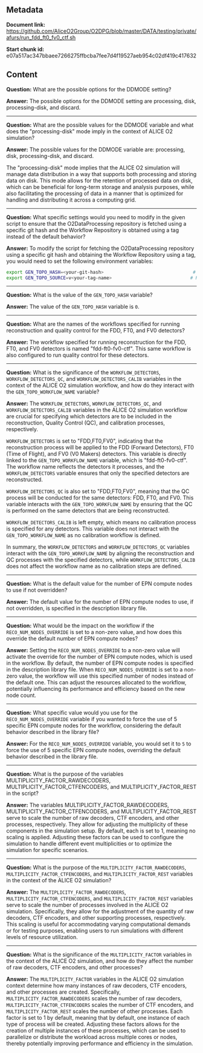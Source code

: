 ## Metadata

**Document link:** https://github.com/AliceO2Group/O2DPG/blob/master/DATA/testing/private/afurs/run_fdd_ft0_fv0_ctf.sh

**Start chunk id:** e07a517ac347bbaee7266275ffbcba7fee7d4f19527aeb954c02df419c417632

## Content

**Question:** What are the possible options for the DDMODE setting?

**Answer:** The possible options for the DDMODE setting are processing, disk, processing-disk, and discard.

---

**Question:** What are the possible values for the DDMODE variable and what does the "processing-disk" mode imply in the context of ALICE O2 simulation?

**Answer:** The possible values for the DDMODE variable are: processing, disk, processing-disk, and discard.

The "processing-disk" mode implies that the ALICE O2 simulation will manage data distribution in a way that supports both processing and storing data on disk. This mode allows for the retention of processed data on disk, which can be beneficial for long-term storage and analysis purposes, while also facilitating the processing of data in a manner that is optimized for handling and distributing it across a computing grid.

---

**Question:** What specific settings would you need to modify in the given script to ensure that the O2DataProcessing repository is fetched using a specific git hash and the Workflow Repository is obtained using a tag instead of the default behavior?

**Answer:** To modify the script for fetching the O2DataProcessing repository using a specific git hash and obtaining the Workflow Repository using a tag, you would need to set the following environment variables:

```bash
export GEN_TOPO_HASH=<your-git-hash>                                 # Replace <your-git-hash> with the specific git hash you want to use
export GEN_TOPO_SOURCE=v<your-tag-name>                             # Replace v<your-tag-name> with the specific tag you want to use
```

---

**Question:** What is the value of the `GEN_TOPO_HASH` variable?

**Answer:** The value of the `GEN_TOPO_HASH` variable is `0`.

---

**Question:** What are the names of the workflows specified for running reconstruction and quality control for the FDD, FT0, and FV0 detectors?

**Answer:** The workflow specified for running reconstruction for the FDD, FT0, and FV0 detectors is named "fdd-ft0-fv0-ctf". This same workflow is also configured to run quality control for these detectors.

---

**Question:** What is the significance of the `WORKFLOW_DETECTORS`, `WORKFLOW_DETECTORS_QC`, and `WORKFLOW_DETECTORS_CALIB` variables in the context of the ALICE O2 simulation workflow, and how do they interact with the `GEN_TOPO_WORKFLOW_NAME` variable?

**Answer:** The `WORKFLOW_DETECTORS`, `WORKFLOW_DETECTORS_QC`, and `WORKFLOW_DETECTORS_CALIB` variables in the ALICE O2 simulation workflow are crucial for specifying which detectors are to be included in the reconstruction, Quality Control (QC), and calibration processes, respectively.

`WORKFLOW_DETECTORS` is set to "FDD,FT0,FV0", indicating that the reconstruction process will be applied to the FDD (Forward Detectors), FT0 (Time of Flight), and FV0 (V0 Makers) detectors. This variable is directly linked to the `GEN_TOPO_WORKFLOW_NAME` variable, which is "fdd-ft0-fv0-ctf". The workflow name reflects the detectors it processes, and the `WORKFLOW_DETECTORS` variable ensures that only the specified detectors are reconstructed.

`WORKFLOW_DETECTORS_QC` is also set to "FDD,FT0,FV0", meaning that the QC process will be conducted for the same detectors: FDD, FT0, and FV0. This variable interacts with the `GEN_TOPO_WORKFLOW_NAME` by ensuring that the QC is performed on the same detectors that are being reconstructed.

`WORKFLOW_DETECTORS_CALIB` is left empty, which means no calibration process is specified for any detectors. This variable does not interact with the `GEN_TOPO_WORKFLOW_NAME` as no calibration workflow is defined.

In summary, the `WORKFLOW_DETECTORS` and `WORKFLOW_DETECTORS_QC` variables interact with the `GEN_TOPO_WORKFLOW_NAME` by aligning the reconstruction and QC processes with the specified detectors, while `WORKFLOW_DETECTORS_CALIB` does not affect the workflow name as no calibration steps are defined.

---

**Question:** What is the default value for the number of EPN compute nodes to use if not overridden?

**Answer:** The default value for the number of EPN compute nodes to use, if not overridden, is specified in the description library file.

---

**Question:** What would be the impact on the workflow if the `RECO_NUM_NODES_OVERRIDE` is set to a non-zero value, and how does this override the default number of EPN compute nodes?

**Answer:** Setting the `RECO_NUM_NODES_OVERRIDE` to a non-zero value will activate the override for the number of EPN compute nodes, which is used in the workflow. By default, the number of EPN compute nodes is specified in the description library file. When `RECO_NUM_NODES_OVERRIDE` is set to a non-zero value, the workflow will use this specified number of nodes instead of the default one. This can adjust the resources allocated to the workflow, potentially influencing its performance and efficiency based on the new node count.

---

**Question:** What specific value would you use for the `RECO_NUM_NODES_OVERRIDE` variable if you wanted to force the use of 5 specific EPN compute nodes for the workflow, considering the default behavior described in the library file?

**Answer:** For the `RECO_NUM_NODES_OVERRIDE` variable, you would set it to `5` to force the use of 5 specific EPN compute nodes, overriding the default behavior described in the library file.

---

**Question:** What is the purpose of the variables MULTIPLICITY_FACTOR_RAWDECODERS, MULTIPLICITY_FACTOR_CTFENCODERS, and MULTIPLICITY_FACTOR_REST in the script?

**Answer:** The variables MULTIPLICITY_FACTOR_RAWDECODERS, MULTIPLICITY_FACTOR_CTFENCODERS, and MULTIPLICITY_FACTOR_REST serve to scale the number of raw decoders, CTF encoders, and other processes, respectively. They allow for adjusting the multiplicity of these components in the simulation setup. By default, each is set to 1, meaning no scaling is applied. Adjusting these factors can be used to configure the simulation to handle different event multiplicities or to optimize the simulation for specific scenarios.

---

**Question:** What is the purpose of the `MULTIPLICITY_FACTOR_RAWDECODERS`, `MULTIPLICITY_FACTOR_CTFENCODERS`, and `MULTIPLICITY_FACTOR_REST` variables in the context of the ALICE O2 simulation?

**Answer:** The `MULTIPLICITY_FACTOR_RAWDECODERS`, `MULTIPLICITY_FACTOR_CTFENCODERS`, and `MULTIPLICITY_FACTOR_REST` variables serve to scale the number of processes involved in the ALICE O2 simulation. Specifically, they allow for the adjustment of the quantity of raw decoders, CTF encoders, and other supporting processes, respectively. This scaling is useful for accommodating varying computational demands or for testing purposes, enabling users to run simulations with different levels of resource utilization.

---

**Question:** What is the significance of the `MULTIPLICITY_FACTOR` variables in the context of the ALICE O2 simulation, and how do they affect the number of raw decoders, CTF encoders, and other processes?

**Answer:** The `MULTIPLICITY_FACTOR` variables in the ALICE O2 simulation context determine how many instances of raw decoders, CTF encoders, and other processes are created. Specifically, `MULTIPLICITY_FACTOR_RAWDECODERS` scales the number of raw decoders, `MULTIPLICITY_FACTOR_CTFENCODERS` scales the number of CTF encoders, and `MULTIPLICITY_FACTOR_REST` scales the number of other processes. Each factor is set to 1 by default, meaning that by default, one instance of each type of process will be created. Adjusting these factors allows for the creation of multiple instances of these processes, which can be used to parallelize or distribute the workload across multiple cores or nodes, thereby potentially improving performance and efficiency in the simulation.